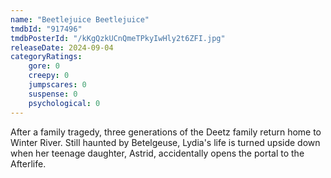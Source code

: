 ```yaml
---
name: "Beetlejuice Beetlejuice"
tmdbId: "917496"
tmdbPosterId: "/kKgQzkUCnQmeTPkyIwHly2t6ZFI.jpg"
releaseDate: 2024-09-04
categoryRatings:
    gore: 0
    creepy: 0
    jumpscares: 0
    suspense: 0
    psychological: 0
---
```

After a family tragedy, three generations of the Deetz family return home to Winter River. Still haunted by Betelgeuse, Lydia's life is turned upside down when her teenage daughter, Astrid, accidentally opens the portal to the Afterlife.
